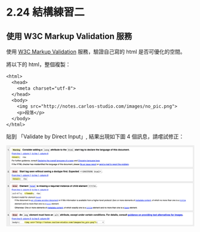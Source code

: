 # 2.24 結構練習二

## 使用 W3C Markup Validation 服務

使用 [W3C Markup Validation](https://validator.w3.org/#validate\_by\_input) 服務，驗證自己寫的 html 是否可優化的空間。

將以下的 html，整個複製：

```markup
<html>
  <head>
    <meta charset="utf-8">
  </head>
  <body>
    <img src="http://notes.carlos-studio.com/images/no_pic.png">
    <p>段落</p>
  </body>
</html>
```

貼到 「Validate by Direct Input」, 結果出現如下圖 4 個訊息，請嚐試修正：

![](../.gitbook/assets/screen-shot-2020-01-01-at-2.37.20-pm.png)
